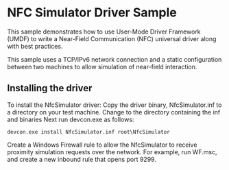 <!---
    name: NFC Simulator Driver Sample
    platform: UMDF2
    language: cpp
    category: NFC
    description: Demonstrates how to use UMDF to write a Near-Field Communication (NFC) universal driver.
    samplefwlink: http://go.microsoft.com/fwlink/p/?LinkId=620199
--->


NFC Simulator Driver Sample
===========================
This sample demonstrates how to use User-Mode Driver Framework (UMDF) to write a Near-Field Communication (NFC) universal driver along with best practices.

This sample uses a TCP/IPv6 network connection and a static configuration between two machines to allow simulation of near-field interaction.

Installing the driver
--------------------- 
To install the NfcSimulator driver:
Copy the driver binary, NfcSimulator.inf to a directory on your test machine. Change to the directory containing the inf and binaries Next run devcon.exe as follows: 

    devcon.exe install NfcSimulator.inf root\NfcSimulator

Create a Windows Firewall rule to allow the NfcSimulator to receive proximity simulation requests over the network. For example, run WF.msc, and create a new inbound rule that opens port 9299. 